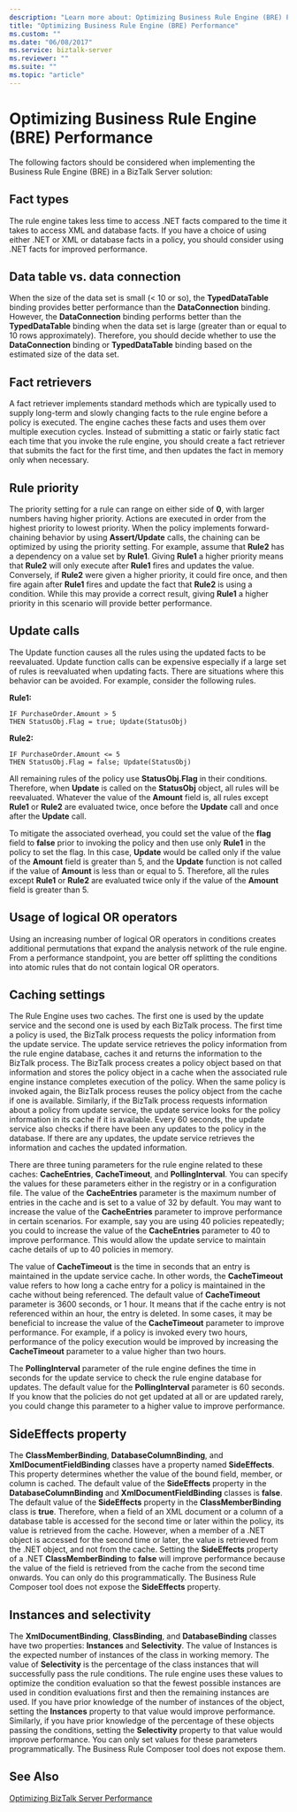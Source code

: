 ```yaml
---
description: "Learn more about: Optimizing Business Rule Engine (BRE) Performance"
title: "Optimizing Business Rule Engine (BRE) Performance"
ms.custom: ""
ms.date: "06/08/2017"
ms.service: biztalk-server
ms.reviewer: ""
ms.suite: ""
ms.topic: "article"
---
```

# Optimizing Business Rule Engine (BRE) Performance
The following factors should be considered when implementing the Business Rule Engine (BRE) in a BizTalk Server solution:  
  
## Fact types  
 The rule engine takes less time to access .NET facts compared to the time it takes to access XML and database facts. If you have a choice of using either .NET or XML or database facts in a policy, you should consider using .NET facts for improved performance.  
  
## Data table vs. data connection  
 When the size of the data set is small (< 10 or so), the **TypedDataTable** binding provides better performance than the **DataConnection** binding. However, the **DataConnection** binding performs better than the **TypedDataTable** binding when the data set is large (greater than or equal to 10 rows approximately). Therefore, you should decide whether to use the **DataConnection** binding or **TypedDataTable** binding based on the estimated size of the data set.  
  
## Fact retrievers  
 A fact retriever implements standard methods which are typically used to supply long-term and slowly changing facts to the rule engine before a policy is executed. The engine caches these facts and uses them over multiple execution cycles. Instead of submitting a static or fairly static fact each time that you invoke the rule engine, you should create a fact retriever that submits the fact for the first time, and then updates the fact in memory only when necessary.  
  
## Rule priority  
 The priority setting for a rule can range on either side of **0**, with larger numbers having higher priority. Actions are executed in order from the highest priority to lowest priority. When the policy implements forward-chaining behavior by using **Assert/Update** calls, the chaining can be optimized by using the priority setting. For example, assume that **Rule2** has a dependency on a value set by **Rule1**. Giving **Rule1** a higher priority means that **Rule2** will only execute after **Rule1** fires and updates the value. Conversely, if **Rule2** were given a higher priority, it could fire once, and then fire again after **Rule1** fires and update the fact that **Rule2** is using a condition. While this may provide a correct result, giving **Rule1** a higher priority in this scenario will provide better performance.  
  
## Update calls  
 The Update function causes all the rules using the updated facts to be reevaluated. Update function calls can be expensive especially if a large set of rules is reevaluated when updating facts. There are situations where this behavior can be avoided. For example, consider the following rules.  
  
 **Rule1:**  
  
```  
IF PurchaseOrder.Amount > 5   
THEN StatusObj.Flag = true; Update(StatusObj)  
```  
  
 **Rule2:**  
  
```  
IF PurchaseOrder.Amount <= 5   
THEN StatusObj.Flag = false; Update(StatusObj)  
```  
  
 All remaining rules of the policy use **StatusObj.Flag** in their conditions. Therefore, when **Update** is called on the **StatusObj** object, all rules will be reevaluated. Whatever the value of the **Amount** field is, all rules except **Rule1** or **Rule2** are evaluated twice, once before the **Update** call and once after the **Update** call.  
  
 To mitigate the associated overhead, you could set the value of the **flag** field to **false** prior to invoking the policy and then use only **Rule1** in the policy to set the flag. In this case, **Update** would be called only if the value of the **Amount** field is greater than 5, and the **Update** function is not called if the value of **Amount** is less than or equal to 5. Therefore, all the rules except **Rule1** or **Rule2** are evaluated twice only if the value of the **Amount** field is greater than 5.  
  
## Usage of logical OR operators  
 Using an increasing number of logical OR operators in conditions creates additional permutations that expand the analysis network of the rule engine. From a performance standpoint, you are better off splitting the conditions into atomic rules that do not contain logical OR operators.  
  
## Caching settings  
 The Rule Engine uses two caches. The first one is used by the update service and the second one is used by each BizTalk process. The first time a policy is used, the BizTalk process requests the policy information from the update service. The update service retrieves the policy information from the rule engine database, caches it and returns the information to the BizTalk process. The BizTalk process creates a policy object based on that information and stores the policy object in a cache when the associated rule engine instance completes execution of the policy. When the same policy is invoked again, the BizTalk process reuses the policy object from the cache if one is available. Similarly, if the BizTalk process requests information about a policy from update service, the update service looks for the policy information in its cache if it is available. Every 60 seconds, the update service also checks if there have been any updates to the policy in the database. If there are any updates, the update service retrieves the information and caches the updated information.  
  
 There are three tuning parameters for the rule engine related to these caches: **CacheEntries**, **CacheTimeout**, and **PollingInterval**. You can specify the values for these parameters either in the registry or in a configuration file. The value of the **CacheEntries** parameter is the maximum number of entries in the cache and is set to a value of 32 by default. You may want to increase the value of the **CacheEntries** parameter to improve performance in certain scenarios. For example, say you are using 40 policies repeatedly; you could to increase the value of the **CacheEntries** parameter to 40 to improve performance. This would allow the update service to maintain cache details of up to 40 policies in memory.  
  
 The value of **CacheTimeout** is the time in seconds that an entry is maintained in the update service cache. In other words, the **CacheTimeout** value refers to how long a cache entry for a policy is maintained in the cache without being referenced. The default value of **CacheTimeout** parameter is 3600 seconds, or 1 hour. It means that if the cache entry is not referenced within an hour, the entry is deleted. In some cases, it may be beneficial to increase the value of the **CacheTimeout** parameter to improve performance. For example, if a policy is invoked every two hours, performance of the policy execution would be improved by increasing the **CacheTimeout** parameter to a value higher than two hours.  
  
 The **PollingInterval** parameter of the rule engine defines the time in seconds for the update service to check the rule engine database for updates. The default value for the **PollingInterval** parameter is 60 seconds. If you know that the policies do not get updated at all or are updated rarely, you could change this parameter to a higher value to improve performance.  
  
## SideEffects property  
 The **ClassMemberBinding**, **DatabaseColumnBinding**, and **XmlDocumentFieldBinding** classes have a property named **SideEffects**. This property determines whether the value of the bound field, member, or column is cached. The default value of the **SideEffects** property in the **DatabaseColumnBinding** and **XmlDocumentFieldBinding** classes is **false**. The default value of the **SideEffects** property in the **ClassMemberBinding** class is **true**. Therefore, when a field of an XML document or a column of a database table is accessed for the second time or later within the policy, its value is retrieved from the cache. However, when a member of a .NET object is accessed for the second time or later, the value is retrieved from the .NET object, and not from the cache. Setting the **SideEffects** property of a .NET **ClassMemberBinding** to **false** will improve performance because the value of the field is retrieved from the cache from the second time onwards. You can only do this programmatically. The Business Rule Composer tool does not expose the **SideEffects** property.  
  
## Instances and selectivity  
 The **XmlDocumentBinding**, **ClassBinding**, and **DatabaseBinding** classes have two properties: **Instances** and **Selectivity**. The value of Instances is the expected number of instances of the class in working memory. The value of **Selectivity** is the percentage of the class instances that will successfully pass the rule conditions. The rule engine uses these values to optimize the condition evaluation so that the fewest possible instances are used in condition evaluations first and then the remaining instances are used. If you have prior knowledge of the number of instances of the object, setting the **Instances** property to that value would improve performance. Similarly, if you have prior knowledge of the percentage of these objects passing the conditions, setting the **Selectivity** property to that value would improve performance. You can only set values for these parameters programmatically. The Business Rule Composer tool does not expose them.  
  
## See Also  
 [Optimizing BizTalk Server Performance](../technical-guides/optimizing-biztalk-server-performance.md)

